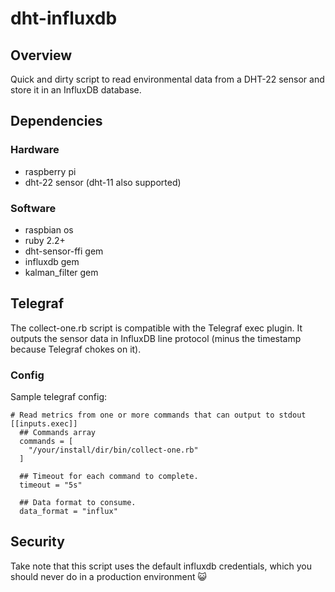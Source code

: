 # dht-influxdb

## Overview

Quick and dirty script to read environmental data from a DHT-22 sensor and store it
in an InfluxDB database.

## Dependencies

### Hardware

* raspberry pi 
* dht-22 sensor (dht-11 also supported)

### Software

* raspbian os
* ruby 2.2+
* dht-sensor-ffi gem
* influxdb gem
* kalman_filter gem
 
## Telegraf

The collect-one.rb script is compatible with the Telegraf exec plugin.  It outputs the
sensor data in InfluxDB line protocol (minus the timestamp because Telegraf chokes on it).

### Config

Sample telegraf config:
```
# Read metrics from one or more commands that can output to stdout
[[inputs.exec]]
  ## Commands array
  commands = [
    "/your/install/dir/bin/collect-one.rb"
  ]

  ## Timeout for each command to complete.
  timeout = "5s"

  ## Data format to consume.
  data_format = "influx"

```

## Security

Take note that this script uses the default influxdb credentials, which you should
never do in a production environment :smiley_cat:

